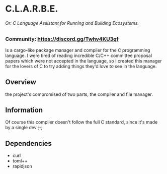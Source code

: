 # C.L.A.R.B.E.
###### Or: C Language Assistant for Running and Building Ecosystems.

### Community: https://discord.gg/Twhv4KU3qf

Is a cargo-like package manager and compiler for the C programming language.
I were tired of reading incredible C/C++ committee proposal papers which were not accepted in the language, so I created this manager for the lovers of C to try adding things they'd love to see in the language.

## Overview

the project's compromised of two parts, the compiler and file manager.

## Information

Of course this compiler doesn't follow the full C standard, since it's made by a single dev ;-;

## Dependencies
 - curl
 - toml++
 - rapidjson
